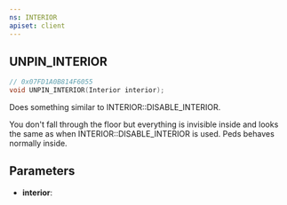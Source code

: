 ```yaml
---
ns: INTERIOR
apiset: client
---
```

## UNPIN_INTERIOR

```c
// 0x07FD1A0B814F6055
void UNPIN_INTERIOR(Interior interior);
```

Does something similar to INTERIOR::DISABLE_INTERIOR.

You don't fall through the floor but everything is invisible inside and looks the same as when INTERIOR::DISABLE_INTERIOR is used. Peds behaves normally inside. 

## Parameters
* **interior**:



